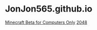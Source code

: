 # JonJon565.github.io
[Minecraft Beta for Computers Only](https://jonjon565.github.io/Beta/)
[2048](https://jonjon565.github.io/2048/)
